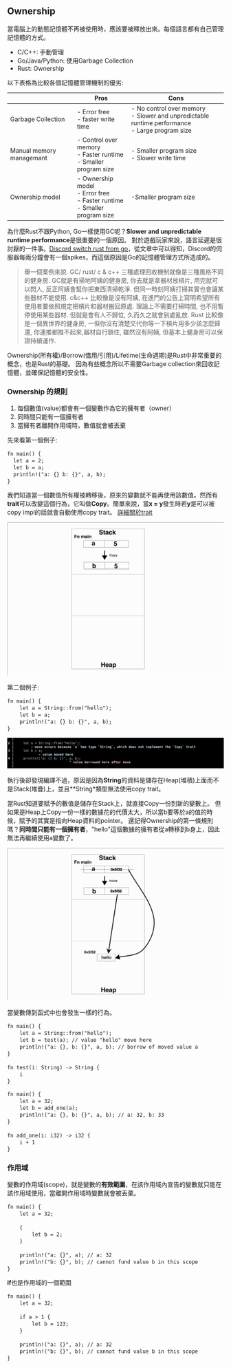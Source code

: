 ## Ownership

當電腦上的動態記憶體不再被使用時，應該要被釋放出來。每個語言都有自己管理記憶體的方式。
- C/C++: 手動管理
- Go/Java/Python: 使用Garbage Collection
- Rust: Ownership

以下表格為比較各個記憶體管理機制的優劣:

| | Pros | Cons |
| ----------- | ----------- | ------ |
| Garbage Collection | - Error free <br> - faster write time <br> | - No control over memory <br> - Slower and unpredictable runtime performance <br> - Large program size|
| Manual memory managemant| - Control over memory <br> - Faster runtime <br> - Smaller program size | - Smaller program size <br> - Slower write time|
| Ownership model | - Ownership model <br> - Error free <br> - Faster runtime <br> - Smaller program size | -Smaller program size |


為什麼Rust不跟Python, Go一樣使用GC呢？**Slower and unpredictable runtime performance**是很重要的一個原因。
對於遊戲玩家來說，語言延遲是很討厭的一件事。[Discord switch rust from go](https://discord.com/blog/why-discord-is-switching-from-go-to-rust)，從文章中可以得知，Discord的伺服器每兩分鐘會有一個spikes，而這個原因是Go的記憶體管理方式所造成的。
> 舉一個案例來說. GC/ rust/ c & c++ 三種處理回收機制就像是三種風格不同的健身房. GC就是有掃地阿姨的健身房, 你去就是拿器材放槓片, 用完就可以閃人, 反正阿姨會幫你把東西清掃乾淨. 但同一時刻阿姨打掃其實也會讓某些器材不能使用. c&c++ 比較像是沒有阿姨, 在進門的公告上寫明希望所有使用者要依照規定把槓片和器材搬回原處. 理論上不需要打掃時間, 也不用暫停使用某些器材. 但就是會有人不歸位, 久而久之就會到處亂放. Rust 比較像是一個異世界的健身房, 一但你沒有清楚交代你等一下槓片用多少該怎麼歸還, 你連推都推不起來,器材自行鎖住, 雖然沒有阿姨, 但基本上健身房可以保證持續運作.

Ownership(所有權)/Borrow(借用/引用)/Lifetime(生命週期)是Rust中非常重要的概念，也是Rust的基礎。
因為有些概念所以不需要Garbage collection來回收記憶體，並確保記憶體的安全性。

### Ownership 的規則
1. 每個數值(value)都會有一個變數作為它的擁有者（owner）
2. 同時間只能有一個擁有者
3. 當擁有者離開作用域時，數值就會被丟棄

先來看第一個例子:
```
fn main() {
  let a = 2;
  let b = a;
  println!("a: {} b: {}", a, b);
}
```
我們知道當一個數值所有權被轉移後，原來的變數就不能再使用該數值。然而有**trait**可以改變這個行為，它叫做**Copy**。簡單來說，當**x = y**發生時若**y**是可以被copy impl的話就會自動使用copy trait。
[詳細關於trait](https://doc.rust-lang.org/std/marker/trait.Copy.html)

![ownership-2](./images/ownership/ownership-2.jpeg)

第二個例子:
```
fn main() {
    let a = String::from("hello");
    let b = a;
    println!("a: {} b: {}", a, b);
}
```
![ownership-1](./images/ownership/ownership-1.png)

執行後卻發現編譯不過，原因是因為**String**的資料是儲存在Heap(堆積)上面而不是Stack(堆疊)上，並且**String*類型無法使用copy trait。

當Rust知道要賦予的數值是儲存在Stack上，就直接Copy一份到新的變數上。
但如果是Heap上Copy一份一樣的數據花的代價太大，所以當b要等於a的值的時候，賦予的其實是指向Heap資料的pointer。
還記得Ownership的第一條規則嗎？**同時間只能有一個擁有者**，"hello"這個數據的擁有者從a轉移到b身上，因此無法再繼續使用a變數了。

![ownership-3](./images/ownership/ownership-3.jpeg)


當變數傳到函式中也會發生一樣的行為。
```
fn main() {
    let a = String::from("hello");
    let b = test(a); // value "hello" move here
    println!("a: {}, b: {}", a, b); // borrow of moved value a
}

fn test(i: String) -> String {
    i
}
```

```
fn main() {
    let a = 32;
    let b = add_one(a);
    println!("a: {}, b: {}", a, b); // a: 32, b: 33
}

fn add_one(i: i32) -> i32 {
    i + 1
}
```

### 作用域
變數的作用域(scope)，就是變數的**有效範圍**，在該作用域內宣告的變數就只能在該作用域使用，當離開作用域時變數就會被丟棄。

```
fn main() {
    let a = 32;

    {
        let b = 2;
    }

    println!("a: {}", a); // a: 32
    println!("b: {}", b); // cannot fund value b in this scope
}
```

**if**也是作用域的一個範圍
```
fn main() {
    let a = 32;

    if a > 1 {
        let b = 123;       
    }

    println!("a: {}", a); // a: 32
    println!("b: {}", b); // cannot fund value b in this scope
}
```

